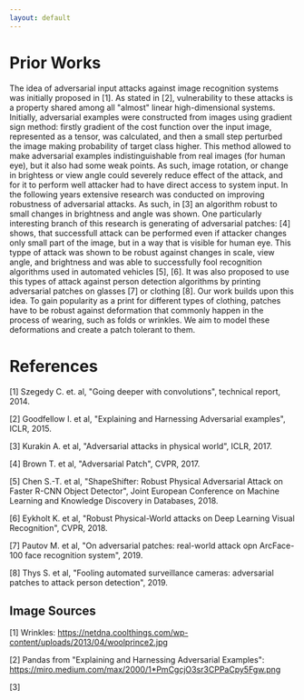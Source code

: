 ```yaml
---
layout: default
---
```


# Prior Works

<p>The idea of adversarial input attacks against image recognition systems was initially proposed in [1]. As stated in [2], vulnerability to these attacks is a property shared among all "almost" linear high-dimensional systems. Initially, adversarial examples were constructed from images using gradient sign method: firstly gradient of the cost function over the input image, represented as a tensor, was calculated, and then a small step perturbed the image making probability of target class higher. This method allowed to make adversarial examples indistinguishable from real images (for human eye), but it also had some weak points. As such, image rotation, or change in brightess or view angle could severely reduce effect of the attack, and for it to perform well attacker had to have direct access to system input. In the following years extensive research was conducted on improving robustness of adversarial attacks. As such, in [3] an algorithm robust to small changes in brightness and angle was shown. One particularly interesting branch of this research is generating of adversarial patches: [4] shows, that successfull attack can be performed even if attacker changes only small part of the image, but in a way that is visible for human eye. This typpe of attack was shown to be robust against changes in scale, view angle, and brightness and was able to successfully fool recognition algorithms used in automated vehicles [5], [6]. It was also proposed to use this types of attack against person detection algorithms by printing adversarial patches on glasses [7] or clothing [8]. Our work builds upon this idea. To gain popularity as a print for different types of clothing, patches have to be robust against deformation that commonly happen in the process of wearing, such as folds or wrinkles. We aim to model these deformations and create a patch tolerant to them.</p>


# References 
[1] Szegedy C. et. al, "Going deeper with convolutions", technical report, 2014.

[2] Goodfellow I. et al, "Explaining and Harnessing Adversarial examples", ICLR, 2015.

[3] Kurakin A. et al, "Adversarial attacks in physical world", ICLR, 2017.

[4] Brown T. et al, "Adversarial Patch", CVPR, 2017.

[5] Chen S.-T. et al, "ShapeShifter: Robust Physical Adversarial Attack on Faster R-CNN Object Detector", Joint European Conference on Machine Learning and Knowledge Discovery in Databases, 2018.

[6] Eykholt K. et al, "Robust Physical-World attacks on Deep Learning Visual Recognition", CVPR, 2018.

[7] Pautov M. et al, "On adversarial patches: real-world attack opn ArcFace-100 face recognition system", 2019.

[8] Thys S. et al, "Fooling automated surveillance cameras: adversarial patches to attack person detection", 2019.

## Image Sources
[1] Wrinkles: https://netdna.coolthings.com/wp-content/uploads/2013/04/woolprince2.jpg

[2] Pandas from "Explaining and Harnessing Adversarial Examples": https://miro.medium.com/max/2000/1*PmCgcjO3sr3CPPaCpy5Fgw.png

[3]
